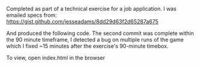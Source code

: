 Completed as part of a technical exercise for a job application.  I was emailed specs from:
https://gist.github.com/jesseadams/8dd29d63f2d65287a675 

And produced the following code.  The second commit was complete within the 90 minute timeframe, I detected a bug on multiple runs of the game which I fixed ~15 minutes after the exercise's 90-minute timebox.

To view, open index.html in the browser
